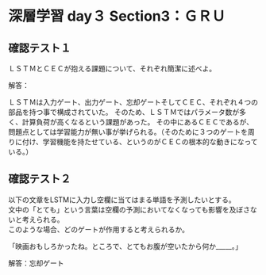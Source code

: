# 深層学習 day３ Section3：ＧＲＵ

## 確認テスト１

ＬＳＴＭとＣＥＣが抱える課題について、それぞれ簡潔に述べよ。

解答：

ＬＳＴＭは入力ゲート、出力ゲート、忘却ゲートそしてＣＥＣ、それぞれ４つの部品を持つ事で構成されていた。
そのため、ＬＳＴＭではパラメータ数が多く、計算負荷が高くなるという課題があった。
その中にあるＣＥＣであるが、問題点としては学習能力が無い事が挙げられる。（そのために３つのゲートを周りに付け、学習機能を持たせている、というのがＣＥＣの根本的な動きになっている。）

   

## 確認テスト２

以下の文章をLSTMに入力し空欄に当てはまる単語を予測したいとする。  
文中の「とても」という言葉は空欄の予測においてなくなっても影響を及ぼさないと考えられる。  
このような場合、どのゲートが作用すると考えられるか。  


「映画おもしろかったね。ところで、とてもお腹が空いたから何か_____。」


解答：忘却ゲート
